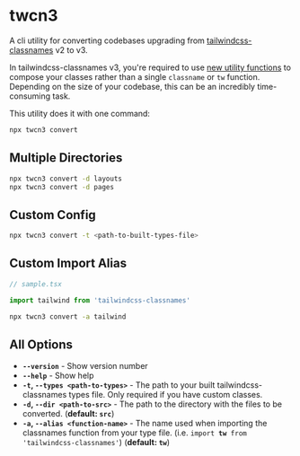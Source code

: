 # twcn3

A cli utility for converting codebases upgrading from [tailwindcss-classnames](https://www.npmjs.com/package/tailwindcss-classnames) v2 to v3.

In tailwindcss-classnames v3, you're required to use [new utility functions](https://github.com/muhammadsammy/tailwindcss-classnames/issues/293) to compose your classes rather than a single `classname` or `tw` function. Depending on the size of your codebase, this can be an incredibly time-consuming task.

This utility does it with one command:

```bash
npx twcn3 convert
```

## Multiple Directories

```bash
npx twcn3 convert -d layouts
npx twcn3 convert -d pages
```

## Custom Config

```bash
npx twcn3 convert -t <path-to-built-types-file>
```

## Custom Import Alias

```jsx
// sample.tsx

import tailwind from 'tailwindcss-classnames'
```

```bash
npx twcn3 convert -a tailwind
```

## All Options

- **`--version`** - Show version number
- **`--help`** - Show help
- **`-t`, `--types <path-to-types>`** - The path to your built tailwindcss-classnames types file. Only required if you have custom classes.
- **`-d`, `--dir <path-to-src>`** - The path to the directory with the files to be converted.
(**default: `src`**)
- **`-a`, `--alias <function-name>`** - The name used when importing the classnames function from your type file. (i.e. <code>import <strong>tw</strong> from 'tailwindcss-classnames'</code>) (**default: `tw`**)